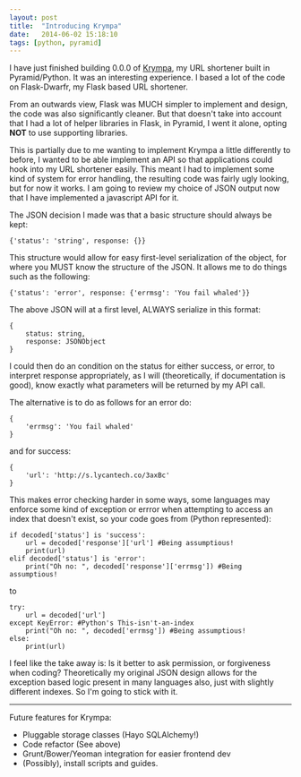 ```yaml
---
layout: post
title:  "Introducing Krympa"
date:   2014-06-02 15:18:10
tags: [python, pyramid]
---
```


I have just finished building 0.0.0 of
[Krympa](http://github.com/SevereOverfl0w/Krympa), my URL shortener built in
Pyramid/Python. It was an interesting experience. I based a lot of the code on
Flask-Dwarfr, my Flask based URL shortener.

From an outwards view, Flask was MUCH simpler to implement and design, the code
was also significantly cleaner. But that doesn't take into account that I had
a lot of helper libraries in Flask, in Pyramid, I went it alone, opting **NOT**
to use supporting libraries.

This is partially due to me wanting to implement Krympa a little differently to
before, I wanted to be able implement an API so that applications could hook
into my URL shortener easily. This meant I had to implement some kind of system
for error handling, the resulting code was fairly ugly looking, but for now it
works. I am going to review my choice of JSON output now that I have implemented
a javascript API for it.

The JSON decision I made was that a basic structure should always be kept:

~~~
{'status': 'string', response: {}}
~~~

This structure would allow for easy first-level serialization of the object,
for where you MUST know the structure of the JSON. It allows me to do things
such as the following:

~~~
{'status': 'error', response: {'errmsg': 'You fail whaled'}}
~~~

The above JSON will at a first level, ALWAYS serialize in this format:

~~~
{
	status: string,
	response: JSONObject
}
~~~

I could then do an condition on the status for either success, or error, to 
interpret response appropriately, as I will (theoretically, if documentation is
good), know exactly what parameters will be returned by my API call.

The alternative is to do as follows for an error do:

~~~
{
	'errmsg': 'You fail whaled'
}
~~~

and for success:

~~~
{
	'url': 'http://s.lycantech.co/3axBc'
}
~~~

This makes error checking harder in some ways, some languages may enforce some
kind of exception or errror when attempting to access an index that doesn't
exist, so your code goes from (Python represented):

~~~
if decoded['status'] is 'success':
	url = decoded['response']['url'] #Being assumptious!
	print(url)
elif decoded['status'] is 'error':
	print("Oh no: ", decoded['response']['errmsg']) #Being assumptious!
~~~

to

~~~
try:
	url = decoded['url']
except KeyError: #Python's This-isn't-an-index
	print("Oh no: ", decoded['errmsg']) #Being assumptious!
else:
	print(url)
~~~

I feel like the take away is: Is it better to ask permission, or forgiveness
when coding? Theoretically my original JSON design allows for the exception
based logic present in many languages also, just with slightly different
indexes. So I'm going to stick with it.


---

Future features for Krympa:

+ Pluggable storage classes (Hayo SQLAlchemy!)
+ Code refactor (See above)
+ Grunt/Bower/Yeoman integration for easier frontend dev
+ (Possibly), install scripts and guides.